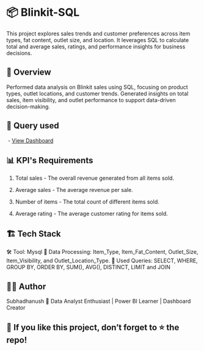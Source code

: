 # 📦 Blinkit-SQL
This project explores sales trends and customer preferences across item types, fat content, outlet size, and location.
It leverages SQL to calculate total and average sales, ratings, and performance insights for business decisions.

## 📌 Overview
Performed data analysis on Blinkit sales using SQL, focusing on product types, outlet locations, and customer trends.
Generated insights on total sales, item visibility, and outlet performance to support data-driven decision-making.

## 🐬 Query used 
 - <a href="https://github.com/Subhadhanush-R/Blinkit-SQL/blob/main/blinkit_database.sql">View Dashboard</a>

## 📊 KPI's Requirements
1. Total sales - The overall revenue generated from all items sold.

2. Average sales - The average revenue per sale.

3. Number of items - The total count of different items sold.

4. Average rating - The average customer rating for items sold. 

## 🏗️ Tech Stack
🛠️ Tool: Mysql
🔄 Data Processing: Item_Type, Item_Fat_Content, Outlet_Size, Item_Visibility, and Outlet_Location_Type.
🧠 Used Queries: SELECT, WHERE, GROUP BY, ORDER BY, SUM(), AVG(), DISTINCT, LIMIT and JOIN

## 👨‍💻 Author
Subhadhanush 📌 Data Analyst Enthusiast | Power BI Learner | Dashboard Creator

## 🌟 If you like this project, don’t forget to ⭐ the repo!

